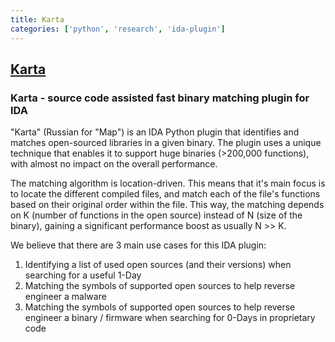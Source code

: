 ```yaml
---
title: Karta
categories: ['python', 'research', 'ida-plugin']
---
```

## [Karta](https://github.com/CheckPointSW/Karta)

### Karta - source code assisted fast binary matching plugin for IDA

"Karta" (Russian for "Map") is an IDA Python plugin that identifies and matches open-sourced libraries in a given binary. The plugin uses a unique technique that enables it to support huge binaries (>200,000 functions), with almost no impact on the overall performance.

The matching algorithm is location-driven. This means that it's main focus is to locate
the different compiled files, and match each of the file's functions based on their original order within the file. This way, the matching depends on K (number of functions in the open source) instead of N (size of the binary), gaining a significant performance boost as usually N >> K.

We believe that there are 3 main use cases for this IDA plugin:
1. Identifying a list of used open sources (and their versions) when searching for a useful 1-Day
2. Matching the symbols of supported open sources to help reverse engineer a malware
3. Matching the symbols of supported open sources to help reverse engineer a binary / firmware when searching for 0-Days in proprietary code
